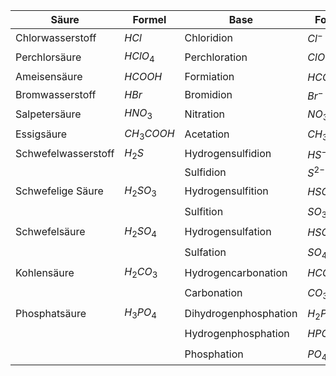 

| Säure               | Formel        | Base                  | Formel            |
| ------------------- | ------------- | --------------------- | ----------------- |
| Chlorwasserstoff    | $HCl$         | Chloridion            | $Cl^{-}$          |
| Perchlorsäure       | $HClO_{4}$    | Perchloration         | $ClO_{4}^{-}$     |
| Ameisensäure        | $HCOOH$       | Formiation            | $HCOO^{-}$        |
| Bromwasserstoff     | $HBr$         | Bromidion             | $Br^{-}$          |
| Salpetersäure       | $HNO_{3}$     | Nitration             | $NO_{3}^{-}$      |
| Essigsäure          | $CH_{3}COOH$  | Acetation             | $CH_{3}COO^{-}$   |
| Schwefelwasserstoff | $H_{2}S$      | Hydrogensulfidion     | $HS^{-}$          |
|                     |               | Sulfidion             | $S^{2-}$          |
| Schwefelige Säure   | $H_{2}SO_{3}$ | Hydrogensulfition     | $HSO_{3}^{-}$     |
|                     |               | Sulfition             | $SO_{3}^{2-}$     |
| Schwefelsäure       | $H_{2}SO_{4}$ | Hydrogensulfation     | $HSO_{4}^{-}$     |
|                     |               | Sulfation             | $SO_{4}^{2-}$     |
| Kohlensäure         | $H_{2}CO_{3}$ | Hydrogencarbonation   | $HCO_{3}^{-}$     |
|                     |               | Carbonation           | $CO_{3}^{2-}$     |
| Phosphatsäure       | $H_{3}PO_{4}$ | Dihydrogenphosphation | $H_{2}PO_{4}^{-}$ |
|                     |               | Hydrogenphosphation   | $HPO_{4}^{2-}$    |
|                     |               | Phosphation           | $PO_{4}^{3-}$     |
